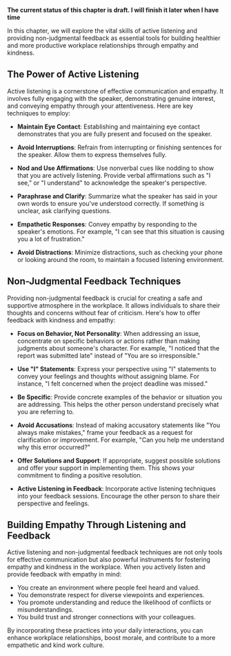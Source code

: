 **The current status of this chapter is draft. I will finish it later when I have time**

In this chapter, we will explore the vital skills of active listening and providing non-judgmental feedback as essential tools for building healthier and more productive workplace relationships through empathy and kindness.

The Power of Active Listening
-----------------------------

Active listening is a cornerstone of effective communication and empathy. It involves fully engaging with the speaker, demonstrating genuine interest, and conveying empathy through your attentiveness. Here are key techniques to employ:

* **Maintain Eye Contact**: Establishing and maintaining eye contact demonstrates that you are fully present and focused on the speaker.

* **Avoid Interruptions**: Refrain from interrupting or finishing sentences for the speaker. Allow them to express themselves fully.

* **Nod and Use Affirmations**: Use nonverbal cues like nodding to show that you are actively listening. Provide verbal affirmations such as "I see," or "I understand" to acknowledge the speaker's perspective.

* **Paraphrase and Clarify**: Summarize what the speaker has said in your own words to ensure you've understood correctly. If something is unclear, ask clarifying questions.

* **Empathetic Responses**: Convey empathy by responding to the speaker's emotions. For example, "I can see that this situation is causing you a lot of frustration."

* **Avoid Distractions**: Minimize distractions, such as checking your phone or looking around the room, to maintain a focused listening environment.

Non-Judgmental Feedback Techniques
----------------------------------

Providing non-judgmental feedback is crucial for creating a safe and supportive atmosphere in the workplace. It allows individuals to share their thoughts and concerns without fear of criticism. Here's how to offer feedback with kindness and empathy:

* **Focus on Behavior, Not Personality**: When addressing an issue, concentrate on specific behaviors or actions rather than making judgments about someone's character. For example, "I noticed that the report was submitted late" instead of "You are so irresponsible."

* **Use "I" Statements**: Express your perspective using "I" statements to convey your feelings and thoughts without assigning blame. For instance, "I felt concerned when the project deadline was missed."

* **Be Specific**: Provide concrete examples of the behavior or situation you are addressing. This helps the other person understand precisely what you are referring to.

* **Avoid Accusations**: Instead of making accusatory statements like "You always make mistakes," frame your feedback as a request for clarification or improvement. For example, "Can you help me understand why this error occurred?"

* **Offer Solutions and Support**: If appropriate, suggest possible solutions and offer your support in implementing them. This shows your commitment to finding a positive resolution.

* **Active Listening in Feedback**: Incorporate active listening techniques into your feedback sessions. Encourage the other person to share their perspective and feelings.

Building Empathy Through Listening and Feedback
-----------------------------------------------

Active listening and non-judgmental feedback techniques are not only tools for effective communication but also powerful instruments for fostering empathy and kindness in the workplace. When you actively listen and provide feedback with empathy in mind:

* You create an environment where people feel heard and valued.
* You demonstrate respect for diverse viewpoints and experiences.
* You promote understanding and reduce the likelihood of conflicts or misunderstandings.
* You build trust and stronger connections with your colleagues.

By incorporating these practices into your daily interactions, you can enhance workplace relationships, boost morale, and contribute to a more empathetic and kind work culture.
